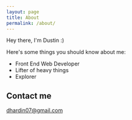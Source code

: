 ```yaml
---
layout: page
title: About
permalink: /about/
---
```


Hey there, I'm Dustin :)

Here's some things you should know about me:

*   Front End Web Developer
*   Lifter of heavy things
*   Explorer


## Contact me

[dhardin07@gmail.com](mailto:dhardin07@gmail.com)